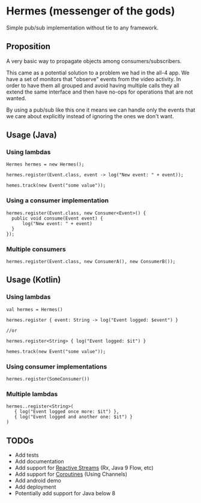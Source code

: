 # Hermes (messenger of the gods)

Simple pub/sub implementation without tie to any framework.

## Proposition

A very basic way to propagate objects among consumers/subscribers. 

This came as a potential solution to a problem we had in the all-4 app. We have
a set of monitors that "observe" events from the video activity. In order to have them 
all grouped and avoid having multiple calls they all extend the same interface and then 
have no-ops for operations that are not wanted.

By using a pub/sub like this one it means we can handle only the events that we care 
about explicitly instead of ignoring the ones we don't want.

## Usage (Java)

### Using lambdas
```
Hermes hermes = new Hermes();

hermes.register(Event.class, event -> log("New event: " + event));

hemes.track(new Event("some value"));
```

### Using a consumer implementation

```
hermes.register(Event.class, new Consumer<Event>() {
  public void consume(Event event) {
      log("New event: " + event)
  }
});
```

### Multiple consumers

```
hermes.register(Event.class, new ConsumerA(), new ConsumerB());
```

## Usage (Kotlin)

### Using lambdas
```
val hermes = Hermes()

hermes.register { event: String -> log("Event logged: $event") }

//or

hermes.register<String> { log("Event logged: $it") }

hemes.track(new Event("some value"));
```

### Using consumer implementations
```
hermes.register(SomeConsumer())
```

### Multiple lambdas
```
hermes..register<String>(
   { log("Event logged once more: $it") },
   { log("Event logged and another one: $it") }
)
```

## TODOs

 - Add tests
 - Add documentation
 - Add support for [Reactive Streams](http://www.reactive-streams.org/) (Rx, Java 9 Flow, etc)
 - Add support for [Coroutines](https://kotlinlang.org/docs/reference/coroutines.html) (Using Channels)
 - Add android demo
 - Add deployment
 - Potentially add support for Java below 8
 
